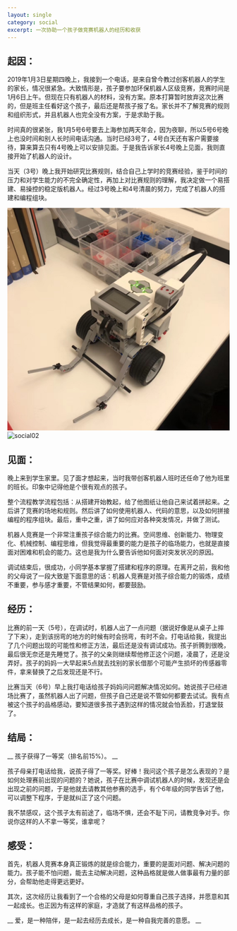 ```yaml
---
layout: single
category: social
excerpt: 一次协助一个孩子做竞赛机器人的经历和收获
---  
```

## 起因：

2019年1月3日星期四晚上，我接到一个电话，是来自曾今教过创客机器人的学生的家长，情况很紧急。大致情形是，孩子要参加环保机器人区级竞赛，竞赛时间是1月6日上午。但现在只有机器人的材料，没有方案。原本打算暂时放弃这次比赛的，但是班主任看好这个孩子，最后还是帮孩子报了名。家长并不了解竞赛的规则和组织形式，并且机器人也完全没有方案，于是求助于我。

时间真的很紧张，我1月5号6号要去上海参加两天年会，因为夜聊，所以5号6号晚上也没时间和别人长时间电话沟通。当时已经3号了，4号白天还有客户需要接待，算来算去只有4号晚上可以安排见面。于是我告诉家长4号晚上见面，我则直接开始了机器人的设计。

当天（3号）晚上我开始研究比赛规则，结合自己上学时的竞赛经验，鉴于时间的压力和对学生能力的不完全确定性，再加上对比赛规则的理解，我决定做一个易搭建、易操控的稳定版机器人。经过3号晚上和4号清晨的努力，完成了机器人的搭建和编程组块。

![social01](/assets/images4posts/2019010801/social01.jpeg)
![social02](/assets/images4posts/2019010801/social02.jpeg)

## 见面：

晚上来到学生家里。见了面才想起来，当时我带创客机器人班时还任命了他为班里的班长。印象中记得他是个很有观点的孩子。

整个流程教学流程包括：从搭建开始教起，给了他图纸让他自己来试着拼起来。之后讲了竞赛的场地和规则。然后讲了如何使用机器人、代码的意思，以及如何拼接编程的程序组块。最后，重中之重，讲了如何应对各种突发情况，并做了测试。

机器人竞赛是一个非常注重孩子综合能力的比赛。空间思维、创新能力、物理变化、机械控制、编程思维，但我觉得最重要的能力是孩子的临场能力，也就是直接面对困难和机会的能力。这也是我为什么要告诉他如何面对突发状况的原因。

调试结束后，很成功，小同学基本掌握了搭建和程序的原理。在离开之前，我和他的父母说了一段大致是下面意思的话：机器人竞赛是对孩子综合能力的锻炼，成绩不重要，参与感才重要，不管结果如何，都要鼓励。

## 经历：

比赛的前一天（5号），在调试时，机器人出了一点问题（据说好像是从桌子上摔了下来），走到该拐弯的地方的时候有时会拐弯，有时不会。打电话给我，我提出了几个问题出现的可能性和修正方法，最后还是没有调试成功。孩子折腾到很晚，最后很无奈还是先睡觉了。孩子的父亲则继续帮他修正这个问题，凌晨了，还是没弄好。孩子的妈妈一大早起来5点就去找别的家长借那个可能产生损坏的传感器零件，拿来替换了之后发现还是不行。

比赛当天（6号）早上我打电话给孩子妈妈问问题解决情况如何。她说孩子已经进场比赛了，虽然机器人出了问题，但孩子自己还是说不管如何都要去试试。我有点被这个孩子的品格感动，要知道很多孩子遇到这样的情况就会怕丢脸，打退堂鼓了。

## 结局：

__ 孩子获得了一等奖（排名前15%）。 __

孩子母亲打电话给我，说孩子得了一等奖。好棒！我问这个孩子是怎么表现的？是如何处理赛前出现的问题的？她说，孩子在比赛中调试机器人的时候，发现还是会出现之前的问题，于是他就去请教其他参赛的选手，有个6年级的同学告诉了他，可以调整下程序，于是就纠正了这个问题。

我不禁感叹，这个孩子太有前途了，临场不惧，还会不耻下问，请教竞争对手。你说你这样的人不拿一等奖，谁拿呢？

## 感受：

首先，机器人竞赛本身真正锻炼的就是综合能力，重要的是面对问题、解决问题的能力。孩子能不怕问题，能去主动解决问题，这种品格就是做人做事最有力量的部分，会帮助他走得更远更好。

其次，这次经历让我看到了一个合格的父母是如何尊重自己孩子选择，并愿意和其一起成长。也正因为有这样的家庭，才造就了有这样品格的孩子。

__ 爱，是一种陪伴，是一起去经历去成长，是一种自我完善的意愿。 __
